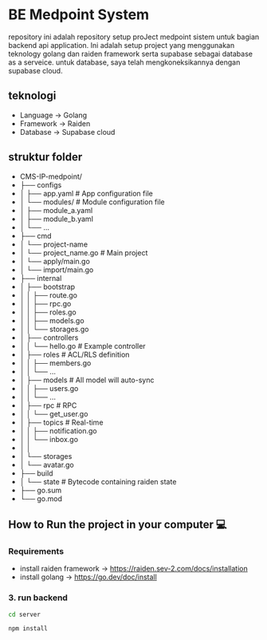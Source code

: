 # BE Medpoint System
repository ini adalah repository setup proJect medpoint sistem untuk bagian backend api application. Ini adalah setup project yang menggunakan teknology golang dan raiden framework serta supabase sebagai database as a serveice. untuk database, saya telah mengkoneksikannya dengan supabase cloud.

## teknologi
- Language -> Golang
- Framework -> Raiden
- Database -> Supabase cloud

## struktur folder
- CMS-IP-medpoint/
- ├── configs
- │   ├── app.yaml          # App configuration file
- │   └── modules/          # Module configuration file
- │       ├── module_a.yaml
- │       ├── module_b.yaml
- │       └── ...
- ├── cmd
- │   └── project-name
- │       └── project_name.go    # Main project
- │   └── apply/main.go
- │   └── import/main.go
- ├── internal
- │   ├── bootstrap
- │   │   ├── route.go
- │   │   ├── rpc.go
- │   │   ├── roles.go
- │   │   ├── models.go
- │   │   └── storages.go
- │   ├── controllers
- │   │   └── hello.go    # Example controller
- │   ├── roles           # ACL/RLS definition
- │   │   ├── members.go
- │   │   └── ...
- │   ├── models          # All model will auto-sync
- │   │   ├── users.go
- │   │   └── ...
- │   ├── rpc             # RPC
- │   │   └── get_user.go
- │   ├── topics          # Real-time
- │   │   ├── notification.go
- │   │   └── inbox.go
- │   │
- │   └── storages
- │       └── avatar.go
- ├── build
- │   └── state      # Bytecode containing raiden state
- ├── go.sum
- └── go.mod

## How to Run the project in your computer 💻

### Requirements
- install raiden framework -> https://raiden.sev-2.com/docs/installation
- install golang -> https://go.dev/doc/install

### 3. run backend 
```bash
cd server
```
```bash
npm install
```
